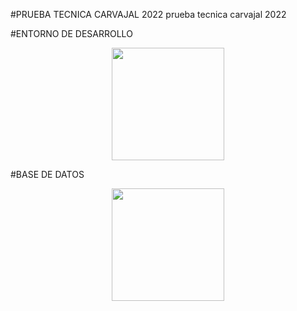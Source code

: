 #PRUEBA TECNICA CARVAJAL 2022
prueba tecnica carvajal 2022

#ENTORNO DE DESARROLLO
<p align="center">
<a><img src="https://github.com/jhonatan11530/jhonatan11530.github.io/blob/gh-pages/assets/img/Visual_Studio.svg" width="180" height="180"></a>
</p>
#BASE DE DATOS
<p align="center">
<a><img src="https://github.com/jhonatan11530/jhonatan11530.github.io/blob/gh-pages/assets/img/sqlserver.svg" width="180" height="180"></a>
</p>
